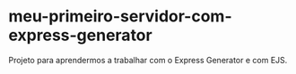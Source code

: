 # meu-primeiro-servidor-com-express-generator
Projeto para aprendermos a trabalhar com o Express Generator e com EJS.
